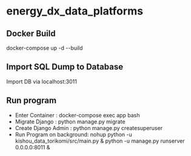 # energy_dx_data_platforms

## Docker Build
docker-compose up -d --build

## Import SQL Dump to Database
Import DB via localhost:3011

## Run program
- Enter Container : docker-compose exec app bash
- Migrate Django : python manage.py migrate
- Create Django Admin : python manage.py createsuperuser
- Run Program on background: nohup python -u kishou_data_torikomi/src/main.py & python -u manage.py runserver 0.0.0.0:8011 &
